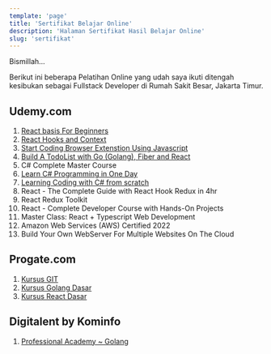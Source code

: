 ```yaml
---
template: 'page'
title: 'Sertifikat Belajar Online'
description: 'Halaman Sertifikat Hasil Belajar Online'
slug: 'sertifikat'
---
```


Bismillah...

Berikut ini beberapa Pelatihan Online yang udah saya ikuti ditengah kesibukan sebagai Fullstack Developer di Rumah Sakit Besar, Jakarta Timur.

## Udemy.com

1. [React basis For Beginners](http://ude.my/UC-06d4760b-0edc-456e-9bfe-f288da4733e6)
2. [React Hooks and Context](http://ude.my/UC-c4c6622c-a8a9-434f-91fd-f7f1ab32794d)
3. [Start Coding Browser Extenstion Using Javascript](http://ude.my/UC-02938034-bf65-4a86-ab22-28fd861c2444)
4. [Build A TodoList with Go (Golang), Fiber and React](http://ude.my/UC-0ce720ce-2dcf-49dd-b73c-231369f7776f)
5. C# Complete Master Course
6. [Learn C# Programming in One Day](http://ude.my/UC-e88c91b2-610b-40ce-845f-9d38a8f61bb2/)
7. [Learning Coding with C# from scratch](http://ude.my/UC-5b667566-a5a3-4ba4-8060-9050a20b9303)
8. React - The Complete Guide with React Hook Redux in 4hr
9. React Redux Toolkit
10. React - Complete Developer Course with Hands-On Projects
11. Master Class: React + Typescript Web Development
12. Amazon Web Services (AWS) Certified 2022
13. Build Your Own WebServer For Multiple Websites On The Cloud


## Progate.com

1. [Kursus GIT](https://progate.com/course_certificate/afebde4arfbmeq)
2. [Kursus Golang Dasar](https://progate.com/course_certificate/eacf2b15rgg0xl)
3. [Kursus React Dasar](https://progate.com/course_certificate/39097860rghz03)

## Digitalent by Kominfo

1. [Professional Academy ~ Golang](https://digitalent.kominfo.go.id/cek-sertifikat?registrasi=152308829101-277)
